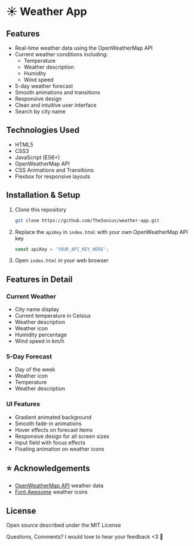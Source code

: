 # ☀️ Weather App 

## Features

- Real-time weather data using the OpenWeatherMap API
- Current weather conditions including:
  - Temperature
  - Weather description
  - Humidity
  - Wind speed
- 5-day weather forecast
- Smooth animations and transitions
- Responsive design
- Clean and intuitive user interface
- Search by city name

## Technologies Used

- HTML5
- CSS3
- JavaScript (ES6+)
- OpenWeatherMap API
- CSS Animations and Transitions
- Flexbox for responsive layouts

## Installation & Setup

1. Clone this repository
   ```bash
   git clone https://github.com/TheIonius/weather-app.git
   ```
2. Replace the `apiKey` in `index.html` with your own OpenWeatherMap API key
   ```javascript
   const apiKey = 'YOUR_API_KEY_HERE';
   ```
3. Open `index.html` in your web browser

## Features in Detail

### Current Weather
- City name display
- Current temperature in Celsius
- Weather description
- Weather icon
- Humidity percentage
- Wind speed in km/h

### 5-Day Forecast
- Day of the week
- Weather icon
- Temperature
- Weather description

### UI Features
- Gradient animated background
- Smooth fade-in animations
- Hover effects on forecast items
- Responsive design for all screen sizes
- Input field with focus effects
- Floating animation on weather icons

## ⭐ Acknowledgements

- [OpenWeatherMap API](https://openweathermap.org/api) weather data
- [Font Awesome](https://fontawesome.com/) weather icons


## License

Open source described under the MIT License

Questions, Comments? I would love to hear your feedback <3 🐾
